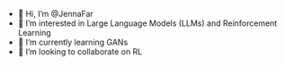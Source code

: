 - 👋 Hi, I’m @JennaFar
- 👀 I’m interested in Large Language Models (LLMs) and Reinforcement Learning
- 🌱 I’m currently learning GANs
- 💞️ I’m looking to collaborate on RL

<!---
JennaFar/JennaFar is a ✨ special ✨ repository because its `README.md` (this file) appears on your GitHub profile.
You can click the Preview link to take a look at your changes.
--->
